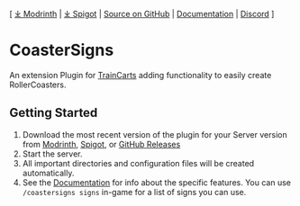 [ [⤓ Modrinth](https://modrinth.com/plugin/coastersigns) | [⤓ Spigot](https://www.spigotmc.org/resources/coastersigns.117559/) | [Source on GitHub](https://github.com/CoasterSigns/CoasterSigns) | [Documentation](https://coastersigns.github.io/) | [Discord](https://discord.gg/4433WMu5bj) ]

# CoasterSigns

An extension Plugin for [TrainCarts](https://www.spigotmc.org/resources/traincarts.39592/) adding functionality to
easily create RollerCoasters.

## Getting Started

1. Download the most recent version of the plugin for your Server version
   from [Modrinth](https://modrinth.com/plugin/coastersigns), [Spigot](https://www.spigotmc.org/resources/coastersigns.117559/), or [GitHub Releases](https://github.com/CoasterSigns/CoasterSigns/releases/latest)
2. Start the server.
3. All important directories and configuration files will be created automatically.
4. See the [Documentation](https://coastersigns.github.io/) for info about the specific features.
   You can use `/coastersigns signs` in-game for a list of signs you can use.